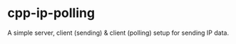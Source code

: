 # cpp-ip-polling

A simple server, client (sending) & client (polling) setup for sending IP data.


